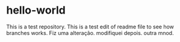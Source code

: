 # hello-world
This is a test repository.
This is a test edit of readme file to see how branches works.
Fiz uma alteração.
modifiquei depois.
outra mnod.